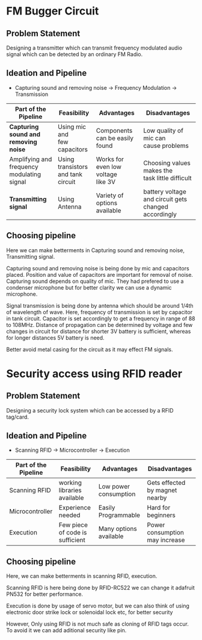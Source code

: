 # FM Bugger Circuit

## Problem Statement
Designing a transmitter which can transmit frequency modulated audio signal which can be detected by an ordinary FM Radio.

## Ideation and Pipeline
* Capturing sound and removing noise -> Frequency Modulation -> Transmission

| Part of the Pipeline | Feasibility | Advantages | Disadvantages |
|----------------------|-------------|------------|---------------|
| **Capturing sound and**<br>**removing noise** | Using mic and<br>few capacitors | Components can be easily<br>found | Low quality of mic can<br>cause problems |
| Amplifying and<br>frequency modulating signal | Using transistors<br>and tank circuit | Works for even low voltage<br>like 3V | Choosing values makes the<br>task little difficult |
| **Transmitting signal** | Using Antenna | Variety of options available | battery voltage and circuit gets<br>changed accordingly |

## Choosing pipeline
Here we can make betterments in Capturing sound and removing noise, Transmitting signal.

Capturing sound and removing noise is being done by mic and capacitors placed. Position and value of capacitors are important for removal of noise. Capturing sound depends on quality of mic. They had prefered to use a condenser microphone but for better clarity we can use a dynamic microphone.

Signal transmission is being done by antenna which should be around 1/4th of wavelength of wave. Here, frequency of transmission is set by capacitor in tank circuit. Capacitor is set accordingly to get a frequency in range of 88 to 108MHz. Distance of propagation can be determined by voltage and few changes in circuit for distance for shorter 3V battery is sufficient, whereas for longer distances 5V battery is need.

Better avoid metal casing for the circuit as it may effect FM signals. 


# Security access using RFID reader

## Problem Statement
Designing a security lock system which can be accessed by a RFID tag/card.

## Ideation and Pipeline
* Scanning RFID ->  Microcontroller -> Execution

| Part of the Pipeline | Feasibility | Advantages | Disadvantages |
|----------------------|-------------|------------|---------------|
| Scanning RFID        | working libraries available | Low power consumption | Gets effected by magnet nearby |
| Microcontroller      | Experience needed | Easily Programmable | Hard for beginners |
| Execution            | Few piece of code is sufficient | Many options available | Power consumption may increase |

## Choosing pipeline
Here, we can make betterments in scanning RFID, execution.

Scanning RFID is here being done by RFID-RC522 we can change it adafruit PN532 for better performance.

Execution is done by usage of servo motor, but we can also think of using electronic door strike lock or solenoidal lock etc, for better security

However, Only using RFID is not much safe as cloning of RFID tags occur. To avoid it we can add aditional security like pin.
